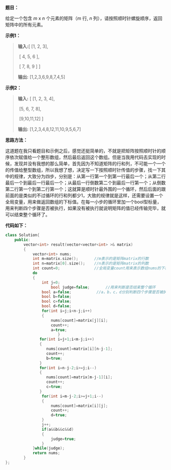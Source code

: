 **题目：**

给定一个包含 *m* x *n* 个元素的矩阵（*m* 行, *n* 列），请按照顺时针螺旋顺序，返回矩阵中的所有元素。

**示例1：**

> **输入:**[  [1, 2, 3],  
>
> ​           [ 4, 5, 6 ],
>
> ​           [ 7, 8, 9 ] ]
>
> **输出:** [1,2,3,6,9,8,7,4,5]

**示例2：**

> **输入:** [  [1, 2, 3, 4],
>
> ​             [5, 6, 7, 8],
>
> ​             [9,10,11,12] ]
>
> **输出:** [1,2,3,4,8,12,11,10,9,5,6,7]

**思路方法：**

这道题在我只看题目和示例之后，感觉还挺简单的，不就是把矩阵按照顺时针的顺序依次赋值给一个整形数组，然后最后返回这个数组。但是当我用代码去实现的时候，发现并没有我想的那么简单，首先因为不知道矩阵的行和列，不可能一个一个的传值给整型数组，所以我想了想，决定写一下按照顺时针传值的步骤，找一下其中的规律，大致分为四步，分别是：从第一行第一个到第一行最后一个；从第二行最后一个到最后一行最后一个；从最后一行倒数第二个到最后一行第一个；从倒数第二行第一个到第二行第一个；这就算是顺时针最外围的一个循环，然后后面的跟前面的是类似的不过循环的行和列都少1，大致的规律就是这样，还需要设置一个全局变量，用来做返回数组的下标值。在每一小步的循环里加一个bool型标量，用来判断四个步骤是否被执行，如果没有被执行就说明矩阵的值已经传输完毕，就可以结束整个循环了。

**代码如下：**

```cpp
class Solution{
	public:
		vector<int> result(vector<vector<int> >& matrix)
		{
			vector<int> nums;
			int m=matrix.size();       //m表示的是矩阵matrix的行数
			int n=matrix[0].size();    //n表示的是矩阵matrix的列数
			int count=0;               //全局变量count用来表示数组nums的下标值
			do 
		    {
			    int j=0;
		            bool judge=false;       //用来判断是否结束整个循环
			    bool a=false;           //a，b，c，d分别判断四个步骤是否被执行
			    bool b=false;
			    bool c=false;
			    bool d=false;
			    for(int i=j;i<n-j;i++)
			    {
				    nums[count]=matrix[j][i];
				    count++;
				    a=true;
	                   }
			   for(int i=j+1;i<m-j;i++)
			   {
				  nums[count]=matrix[i][n-j-1];
				  count++;
				  b=true;
			   }
			   for(int i=n-j-2;i>=j;i--)
			   {
				  nums[count]=matrix[m-j-1][i];
			  	  count++;
			  	  c=true;
			   }
			   	for(int i=m-j-2;i>=j+1;i--)
			    {
				    nums[count]=matrix[i][j];
				    count++;
				    d=true;
			    }
			    j++;
			    if(a&&b&&c&&d)
			    {
			    	judge=true;
				}
		    }while(judge);
		    return nums;
		}
};
```
